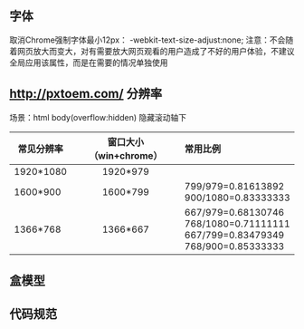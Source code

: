 字体
----

取消Chrome强制字体最小12px：
-webkit-text-size-adjust:none;
注意：不会随着网页放大而变大，对有需要放大网页观看的用户造成了不好的用户体验，不建议全局应用该属性，而是在需要的情况单独使用



http://pxtoem.com/
分辨率
------

场景：html body(overflow:hidden) 隐藏滚动轴下

|常见分辨率|窗口大小（win+chrome）|常用比例           |
|----------|:--------------------:|:------------------|
|1920*1080 |              1920*979|                   |
|1600*900  |              1600*799|799/979=0.81613892 <br> 900/1080=0.83333333|
|1366*768  |              1366*667|667/979=0.68130746 <br> 768/1080=0.71111111 <br> 667/799=0.83479349 <br> 768/900=0.85333333 |


盒模型
-------

代码规范
--------
